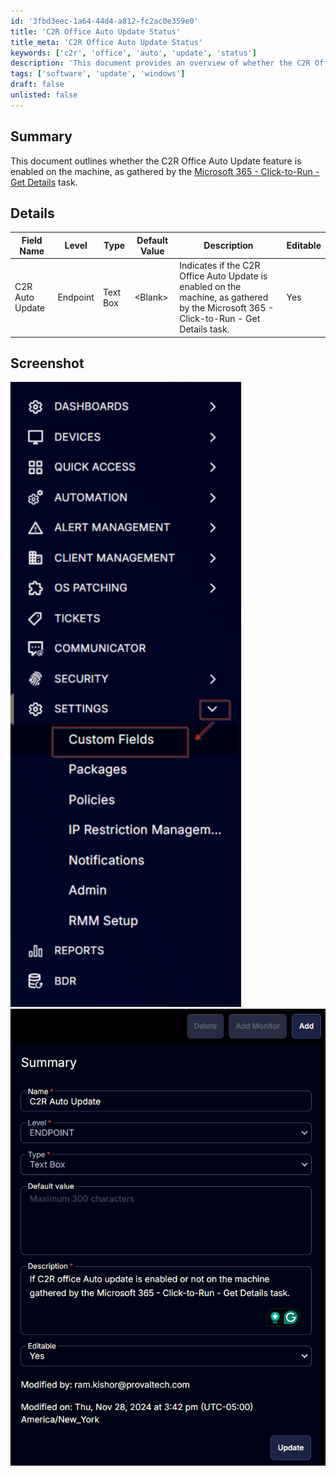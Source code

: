 ```yaml
---
id: '3fbd3eec-1a64-44d4-a812-fc2ac0e359e0'
title: 'C2R Office Auto Update Status'
title_meta: 'C2R Office Auto Update Status'
keywords: ['c2r', 'office', 'auto', 'update', 'status']
description: 'This document provides an overview of whether the C2R Office Auto Update feature is enabled on machines, as gathered by the Microsoft 365 Click-to-Run Get Details task. It includes details on the relevant field, its level, type, default value, and editability.'
tags: ['software', 'update', 'windows']
draft: false
unlisted: false
---
```


## Summary

This document outlines whether the C2R Office Auto Update feature is enabled on the machine, as gathered by the [Microsoft 365 - Click-to-Run - Get Details](https://proval.itglue.com/DOC-5078775-17917390) task.

## Details

| Field Name         | Level    | Type      | Default Value | Description                                                                                                           | Editable |
|--------------------|----------|-----------|---------------|-----------------------------------------------------------------------------------------------------------------------|----------|
| C2R Auto Update     | Endpoint | Text Box  | \<Blank>      | Indicates if the C2R Office Auto Update is enabled on the machine, as gathered by the Microsoft 365 - Click-to-Run - Get Details task. | Yes      |

## Screenshot

![Screenshot 1](../../../static/img/Endpoint---C2R-Auto-Update/image_1.png)  
![Screenshot 2](../../../static/img/Endpoint---C2R-Auto-Update/image_2.png)

